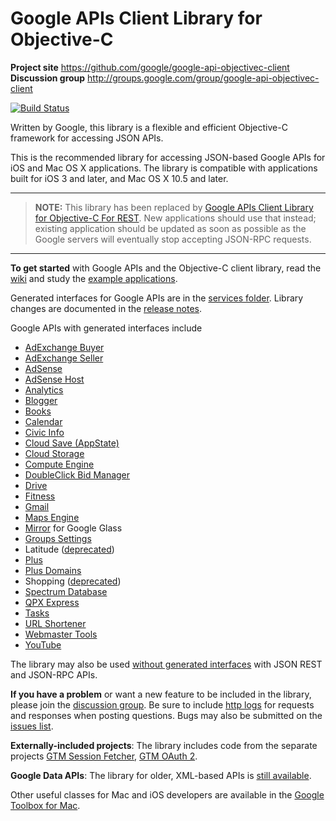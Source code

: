 # Google APIs Client Library for Objective-C #

**Project site** <https://github.com/google/google-api-objectivec-client><br>
**Discussion group** <http://groups.google.com/group/google-api-objectivec-client>

[![Build Status](https://travis-ci.org/google/google-api-objectivec-client.svg?branch=master)](https://travis-ci.org/google/google-api-objectivec-client)

Written by Google, this library is a flexible and efficient Objective-C
framework for accessing JSON APIs.

This is the recommended library for accessing JSON-based Google APIs for iOS and
Mac OS X applications.  The library is compatible with applications built for
iOS 3 and later, and Mac OS X 10.5 and later.

---

> **NOTE:** This library has been replaced by
> [Google APIs Client Library for Objective-C For REST](https://github.com/google/google-api-objectivec-client-for-rest).
> New applications should use that instead; existing application should be
> updated as soon as possible as the Google servers will eventually stop
> accepting JSON-RPC requests.

---

**To get started** with Google APIs and the Objective-C client library, read
the [wiki](https://github.com/google/google-api-objectivec-client/wiki)
and study the
[example applications](https://github.com/google/google-api-objectivec-client/tree/master/Examples).

Generated interfaces for Google APIs are in the
[services folder](https://github.com/google/google-api-objectivec-client/tree/master/Source/Services).
Library changes are documented in the
[release notes](https://github.com/google/google-api-objectivec-client/blob/master/ReleaseNotes.md).

Google APIs with generated interfaces include
- [AdExchange Buyer](https://developers.google.com/ad-exchange/buyer-rest/)
- [AdExchange Seller](https://developers.google.com/ad-exchange/seller-rest/)
- [AdSense](https://developers.google.com/adsense/)
- [AdSense Host](https://developers.google.com/adsense/host/)
- [Analytics](https://developers.google.com/analytics/)
- [Blogger](https://developers.google.com/blogger/)
- [Books](https://developers.google.com/books/)
- [Calendar](https://developers.google.com/google-apps/calendar/)
- [Civic Info](https://developers.google.com/civic-information/)
- [Cloud Save (AppState)](https://developers.google.com/games/services/common/concepts/cloudsave)
- [Cloud Storage](https://developers.google.com/storage/)
- [Compute Engine](https://developers.google.com/compute/)
- [DoubleClick Bid Manager](https://developers.google.com/bid-manager/)
- [Drive](https://developers.google.com/drive/)
- [Fitness](https://developers.google.com/fit/)
- [Gmail](https://developers.google.com/gmail/)
- [Maps Engine](https://developers.google.com/maps-engine/)
- [Mirror](https://developers.google.com/glass/about/) for Google Glass
- [Groups Settings](https://developers.google.com/google-apps/groups-settings/)
- Latitude ([deprecated](https://support.google.com/gmm/answer/3001634?p=maps_android_latitude&rd=1))
- [Plus](https://developers.google.com/+/api/)
- [Plus Domains](https://developers.google.com/+/domains/)
- Shopping ([deprecated](http://googleblog.blogspot.jp/2013/03/a-second-spring-of-cleaning.html))
- [Spectrum Database](https://developers.google.com/spectrum/)
- [QPX Express](https://developers.google.com/qpx-express/)
- [Tasks](https://developers.google.com/google-apps/tasks/)
- [URL Shortener](https://developers.google.com/url-shortener/)
- [Webmaster Tools](https://developers.google.com/webmaster-tools/)
- [YouTube](https://developers.google.com/youtube/v3/)

The library may also be used
[without generated interfaces](https://github.com/google/google-api-objectivec-client/wiki#using-apis-without-generated-classes)
with JSON REST and JSON-RPC APIs.

**If you have a problem** or want a new feature to be included in the library,
please join the
[discussion group](http://groups.google.com/group/google-api-objectivec-client).
Be sure to include
[http logs](https://github.com/google/google-api-objectivec-client/wiki#logging-http-server-traffic)
for requests and responses when posting questions. Bugs may also be submitted
on the [issues list](https://github.com/google/google-api-objectivec-client/issues).

**Externally-included projects**: The library includes code from the separate
projects [GTM Session Fetcher](https://github.com/google/gtm-session-fetcher),
[GTM OAuth 2](https://github.com/google/gtm-oauth2).

**Google Data APIs**: The library for older, XML-based APIs is
[still available](https://github.com/google/gdata-objectivec-client).

Other useful classes for Mac and iOS developers are available in the
[Google Toolbox for Mac](https://github.com/google/google-toolbox-for-mac).
